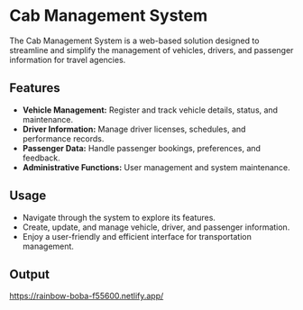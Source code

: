 # Cab Management System

The Cab Management System is a web-based solution designed to streamline and simplify the management of vehicles, drivers, and passenger information for travel agencies.

## Features

- **Vehicle Management:** Register and track vehicle details, status, and maintenance.
- **Driver Information:** Manage driver licenses, schedules, and performance records.
- **Passenger Data:** Handle passenger bookings, preferences, and feedback.
- **Administrative Functions:** User management and system maintenance.

## Usage
- Navigate through the system to explore its features.
- Create, update, and manage vehicle, driver, and passenger information.
- Enjoy a user-friendly and efficient interface for transportation management.

## Output

https://rainbow-boba-f55600.netlify.app/
